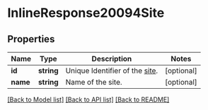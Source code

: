 # InlineResponse20094Site

## Properties
Name | Type | Description | Notes
------------ | ------------- | ------------- | -------------
**id** | **string** | Unique Identifier of the [site](https://support.zoom.us/hc/en-us/articles/360020809672-Managing-Multiple-Sites). | [optional] 
**name** | **string** | Name of the site. | [optional] 

[[Back to Model list]](../README.md#documentation-for-models) [[Back to API list]](../README.md#documentation-for-api-endpoints) [[Back to README]](../README.md)


